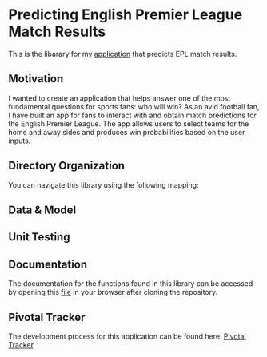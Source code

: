 # Predicting English Premier League Match Results

This is the libarary for my [application](http://match-prediction.us-west-2.elasticbeanstalk.com/) that predicts EPL match results. 


## Motivation

I wanted to create an application that helps answer one of the most fundamental questions for sports fans: who will win? As an avid football fan, I have built an app for fans to interact with and obtain match predictions for the English Premier League. The app allows users to select teams for the home and away sides and produces win probabilities based on the user inputs.


## Directory Organization

You can navigate this library using the following mapping:



## Data & Model

## Unit Testing

## Documentation
The documentation for the functions found in this library can be accessed by opening this [file](https://github.com/spencermoon/soccer/blob/master/docs/_build/html/index.html) in your browser after cloning the repository. 

## Pivotal Tracker
The development process for this application can be found here: [Pivotal Tracker](https://www.pivotaltracker.com/n/projects/2141794).
